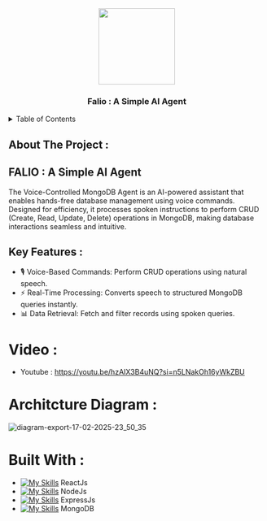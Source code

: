 <div align="center">
 <img src="https://github.com/user-attachments/assets/95a6164f-0ac0-4c81-8a8b-b98a798a89e4" height="150px" width="150px" />
  <h3 align="center">Falio : A Simple AI Agent</h3>
</div>
<details>
  <summary>Table of Contents</summary>
  <ol>
    <li>
      <a href="#about-the-project">About The Project</a>
      <ul>
        <li><a href="#built-with">Built With</a></li>
      </ul>
    </li>
  </ol>
</details>

## About The Project : 

## FALIO : A Simple AI Agent
The Voice-Controlled MongoDB Agent is an AI-powered assistant that enables hands-free database management using voice commands. Designed for efficiency, it processes spoken instructions to perform CRUD (Create, Read, Update, Delete) operations in MongoDB, making database interactions seamless and intuitive.

## Key Features :

- 🎙️ Voice-Based Commands: Perform CRUD operations using natural speech.
- ⚡ Real-Time Processing: Converts speech to structured MongoDB queries instantly.
- 📊 Data Retrieval: Fetch and filter records using spoken queries.

# Video :
- Youtube : https://youtu.be/hzAIX3B4uNQ?si=n5LNakOh16yWkZBU

# Architcture Diagram : 
![diagram-export-17-02-2025-23_50_35](https://github.com/user-attachments/assets/c3fcb082-b0b3-4b3c-bd50-0bfee84f4f90)

# Built With : 
 - [![My Skills](https://skillicons.dev/icons?i=react&perline=3)](https://skillicons.dev) ReactJs
 - [![My Skills](https://skillicons.dev/icons?i=nodejs&perline=3)](https://skillicons.dev) NodeJs
 - [![My Skills](https://skillicons.dev/icons?i=express&perline=3)](https://skillicons.dev) ExpressJs
- [![My Skills](https://skillicons.dev/icons?i=mongodb&perline=3)](https://skillicons.dev) MongoDB
